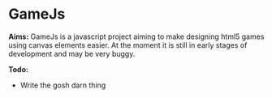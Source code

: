 # GameJs

**Aims:** GameJs is a javascript project aiming to make designing html5 games using canvas elements easier. At the moment it is still in early stages of development and may be very buggy.

**Todo:**
* Write the gosh darn thing

